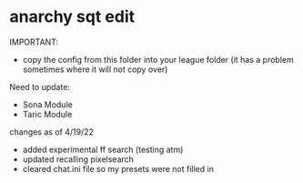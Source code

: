 # anarchy sqt edit
IMPORTANT:
- copy the config from this folder into your league folder (it has a problem sometimes where it will not copy over)

Need to update:
- Sona Module
- Taric Module

changes as of 4/19/22
- added experimental ff search (testing atm)
- updated recalling pixelsearch
- cleared chat.ini file so my presets were not filled in
